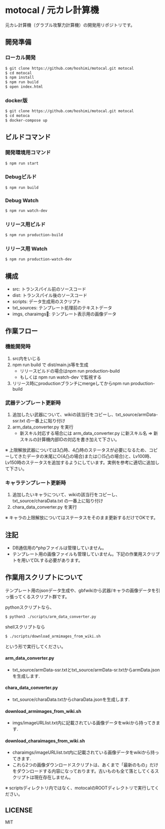 # motocal / 元カレ計算機
元カレ計算機（グラブル攻撃力計算機）の開発用リポジトリです。

## 開発準備

### ローカル開発
```sh
$ git clone https://github.com/hoshimi/motocal.git motocal
$ cd motocal
$ npm install
$ npm run build
$ open index.html
```
### docker版
```sh
$ git clone https://github.com/hoshimi/motocal.git motocal
$ cd motoca
$ docker-compose up
```

## ビルドコマンド
### 開発環境用コマンド
```sh
$ npm run start
```

### Debugビルド
```sh
$ npm run build
```
### Debug Watch
```sh
$ npm run watch-dev
```
### リリース用ビルド
```sh
$ npm run production-build
```
### リリース用 Watch
```sh
$ npm run production-watch-dev
```

## 構成
- src: トランスパイル前のソースコード
- dist: トランスパイル後のソースコード
- scripts: データ生成用のスクリプト
- txt_sources: テンプレート処理前のテキストデータ
- imgs, charaimgs: テンプレート表示用の画像データ

## 作業フロー
### 機能開発時
1. src内をいじる
2. npm run build で dist/main.js等を生成
    - リリースビルドの場合はnpm run production-build
    - もしくは npm run watch-dev で監視する
3. リリース時にproductionブランチにmergeしてからnpm run production-build

### 武器テンプレート更新時
1. 追加したい武器について、wikiの該当行をコピーし、txt_source/armData-ssr.txt の一番上に貼り付け
2. arm_data_converter.py を実行
    - 新スキル対応する場合には arm_data_converter.py に新スキル名 => 新スキルの計算機内部IDの対応を書き加えて下さい。

※ 上限解放武器については3凸時、4凸時のステータスが必要になるため、コピーしてきたデータの末尾に○(4凸の場合)または◎(5凸の場合)と、Lv100時、Lv150時のステータスを追加するようにしています。実例を参考に適切に追加して下さい。

### キャラテンプレート更新時
1. 追加したいキャラについて、wikiの該当行をコピーし、txt_source/charaData.txt の一番上に貼り付け
2. chara_data_converter.py を実行

※ キャラの上限解放についてはステータスをそのまま更新するだけでOKです。

## 注記
- DB通信用の*phpファイルは管理していません。
- テンプレート用の画像ファイルも管理していません。下記の作業用スクリプトを用いてDLする必要があります。

## 作業用スクリプトについて
テンプレート用のjsonデータ生成や、gbfwikiから武器/キャラの画像データを引っ張ってくるスクリプト群です。

pythonスクリプトなら、
```sh
$ python3 ./scripts/arm_data_converter.py
```

shellスクリプトなら
```sh
$ ./scripts/download_armimages_from_wiki.sh
```

という形で実行してください。

#### arm\_data\_converter.py
- txt_source/armData-ssr.txtとtxt_source/armData-sr.txtからarmData.jsonを生成します.

#### chara\_data\_converter.py
- txt_source/charaData.txtからcharaData.jsonを生成します.

#### download\_armimages\_from\_wiki.sh
- imgs/imageURLlist.txt内に記載されている画像データをwikiから持ってきます.
#### download\_charaimages\_from\_wiki.sh
- charaimgs/imageURLlist.txt内に記載されている画像データをwikiから持ってきます.
- これら2つの画像ダウンロードスクリプトは、あくまで「最新のもの」だけをダウンロードする内容になっております。古いものも全て落としてくるスクリプトは現在存在しません。

※ scriptsディレクトリ内ではなく、motocalのROOTディレクトリで実行してください。

## LICENSE
MIT
